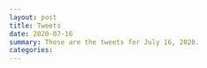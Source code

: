 ```yaml
---
layout: post
title: Tweets
date: 2020-07-16
summary: These are the tweets for July 16, 2020.
categories:
---
```



